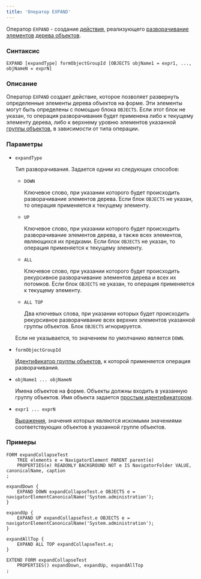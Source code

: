 ```yaml
---
title: 'Оператор EXPAND'
---
```


Оператор `EXPAND` - создание [действия](Actions.md), реализующего [разворачивание элементов](Object_tree_visibility_EXPAND_COLLAPSE.md) [дерева объектов](Interactive_view.md#tree).

### Синтаксис
```
EXPAND [expandType] formObjectGroupId [OBJECTS objName1 = expr1, ..., objNameN = exprN]
```

### Описание

Оператор `EXPAND` создает действие, которое позволяет развернуть определенные элементы дерева объектов на форме. Эти элементы могут быть определены с помощью блока `OBJECTS`. Если этот блок не указан, то операция разворачивания будет применена либо к текущему элементу дерева, либо к верхнему уровню элементов указанной [группы объектов](Form_structure.md#objects), в зависимости от типа операции. 

### Параметры

- `expandType`

    Тип разворачивания. Задается одним из следующих способов:
 
    - `DOWN`

        Ключевое слово, при указании которого будет происходить разворачивание элементов дерева. Если блок `OBJECTS` не указан, то операция применяется к текущему элементу.   

    - `UP`

        Ключевое слово, при указании которого будет происходить разворачивание элементов дерева, а также всех элементов, являющихся их предками. Если блок `OBJECTS` не указан, то операция применяется к текущему элементу.

    - `ALL`

        Ключевое слово, при указании которого будет происходить рекурсивное разворачивание элементов дерева и всех их потомков. Если блок `OBJECTS` не указан, то операция применяется к текущему элементу.

    - `ALL TOP`

        Два ключевых слова, при указании которых будет происходить рекурсивное разворачивание всех верхних элементов указанной группы объектов. Блок `OBJECTS` игнорируется.

    Если не указывается, то значением по умолчанию является `DOWN`.

- `formObjectGroupId`

    [Идентификатор группы объектов](IDs.md#groupobjectid), к которой применяется операция разворачивания.

- `objName1 ... objNameN`

    Имена объектов на форме. Объекты должны входить в указанную группу объектов. Имя объекта задается [простым идентификатором](IDs.md#id).

- `expr1 ... exprN`

    [Выражения](Expression.md), значения которых являются искомыми значениями соответствующих объектов в указанной группе объектов.

### Примеры

```lsf
FORM expandCollapseTest
    TREE elements e = NavigatorElement PARENT parent(e)
    PROPERTIES(e) READONLY BACKGROUND NOT e IS NavigatorFolder VALUE, canonicalName, caption
;

expandDown {
    EXPAND DOWN expandCollapseTest.e OBJECTS e = navigatorElementCanonicalName('System.administration');
}

expandUp {
    EXPAND UP expandCollapseTest.e OBJECTS e = navigatorElementCanonicalName('System.administration');
}

expandAllTop {
    EXPAND ALL TOP expandCollapseTest.e;
}

EXTEND FORM expandCollapseTest
    PROPERTIES() expandDown, expandUp, expandAllTop
;
```

